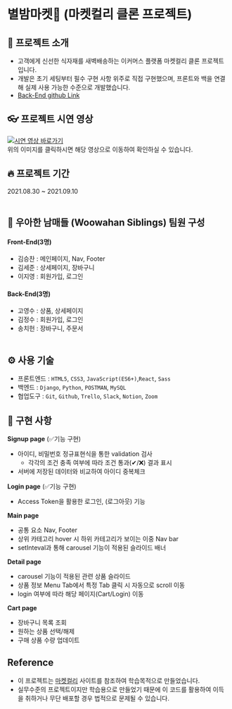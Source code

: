 # 별밤마켓🌠 (마켓컬리 클론 프로젝트)<br>

## 📌 프로젝트 소개 <br>

- 고객에게 신선한 식자재를 새벽배송하는 이커머스 플랫폼 마켓컬리 클론 프로젝트입니다.
- 개발은 초기 세팅부터 필수 구현 사항 위주로 직접 구현했으며, 프론트와 백을 연결해 실제 사용 가능한 수준으로 개발했습니다.<br>
- [Back-End github Link](https://github.com/wecode-bootcamp-korea/24-1st-WoowahanSiblings-backend)

## 👓 프로젝트 시연 영상<br>

[![시연 영상 바로가기](https://img.youtube.com/vi/DxWUIC6c57E/0.jpg)](https://www.youtube.com/watch?v=DxWUIC6c57E)<br>
위의 이미지를 클릭하시면 해당 영상으로 이동하여 확인하실 수 있습니다.

## 🔥 프로젝트 기간<br>

2021.08.30 ~ 2021.09.10<br><br>

## 🚀 우아한 남매들 (Woowahan Siblings) 팀원 구성<br>

#### Front-End(3명)<br>

- 김승찬 : 메인페이지, Nav, Footer<br>
- 김세준 : 상세페이지, 장바구니<br>
- 이지영 : 회원가입, 로그인<br>

#### Back-End(3명)<br>

- 고영수 : 상품, 상세페이지<br>
- 김정수 : 회원가입, 로그인<br>
- 송치헌 : 장바구니, 주문서<br><br>

## ⚙️ 사용 기술<br>

- 프론트엔드 : `HTML5`, `CSS3`, `JavaScript(ES6+)`,`React`, `Sass`<br>
- 백엔드 : `Django`, `Python`, `POSTMAN`, `MySQL`<br>
- 협업도구 : `Git`, `Github`, `Trello`, `Slack`, `Notion`, `Zoom`<br>

## 🔨 구현 사항<br>

**Signup page** (✅기능 구현)

- 아이디, 비밀번호 정규표현식을 통한 validation 검사
  - 각각의 조건 충족 여부에 따라 조건 통과(✔/❌) 결과 표시
- 서버에 저장된 데이터와 비교하여 아이디 중복체크

**Login page** (✅기능 구현)

- Access Token을 활용한 로그인, (로그아웃) 기능

**Main page**

- 공통 요소 Nav, Footer
- 상위 카테고리 hover 시 하위 카테고리가 보이는 이중 Nav bar
- setInteval과 통해 carousel 기능이 적용된 슬라이드 배너

**Detail page**

- carousel 기능이 적용된 관련 상품 슬라이드
- 상품 정보 Menu Tab에서 특정 Tab 클릭 시 자동으로 scroll 이동
- login 여부에 따라 해당 페이지(Cart/Login) 이동

**Cart page**

- 장바구니 목록 조회
- 원하는 상품 선택/해제
- 구매 상품 수량 업데이트

## Reference<br>

- 이 프로젝트는 [마켓컬리](https://www.kurly.com) 사이트를 참조하여 학습목적으로 만들었습니다.
- 실무수준의 프로젝트이지만 학습용으로 만들었기 때문에 이 코드를 활용하여 이득을 취하거나 무단 배포할 경우 법적으로 문제될 수 있습니다.

